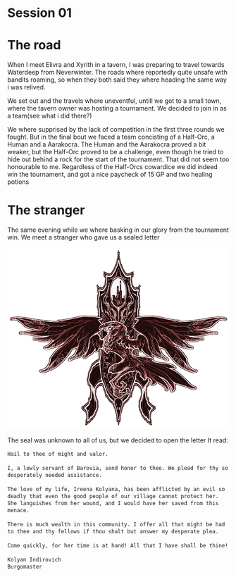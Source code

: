 # Session 01

# The road
When I meet Elivra and Xyrith in a tavern, I was preparing to travel towards Waterdeep from Neverwinter. The roads where reportedly quite unsafe with bandits roaming, so when they both said they where heading the same way i was relived.

We set out and the travels where uneventful, untill we got to a small town, where the tavern owner was hosting a tournament. We decided to join in as a team(see what i did there?)

We where supprised by the lack of competition in the first three rounds we fought. But in the final bout we faced a team concisting of a Half-Orc, a Human and a Aarakocra. 
The Human and the Aarakocra proved a bit weaker, but the Half-Orc proved to be a challenge, even though he tried to hide out behind a rock for the start of the tournament. 
That did not seem too honourable to me.
Regardless of the Half-Orcs cowardice we did indeed win the tournament, and got a nice paycheck of 15 GP and two healing potions

# The stranger
The same evening while we where basking in our glory from the tournament win. We meet a stranger who gave us a sealed letter

![Seal](./Images/UnknownCrest.png)

The seal was unknown to all of us, but we decided to open the letter
It read:
```
Hail to thee of might and valor.

I, a lowly servant of Barovia, send honor to thee. We plead for thy so desperately needed assistance.

The love of my life, Ireena Kolyana, has been afflicted by an evil so deadly that even the good people of our village cannot protect her. She languishes from her wound, and I would have her saved from this menace.

There is much wealth in this community. I offer all that might be had to thee and thy fellows if thou shalt but answer my desperate plea.

Come quickly, for her time is at hand! All that I have shall be thine!

Kolyan Indirovich
Burgomaster
```


